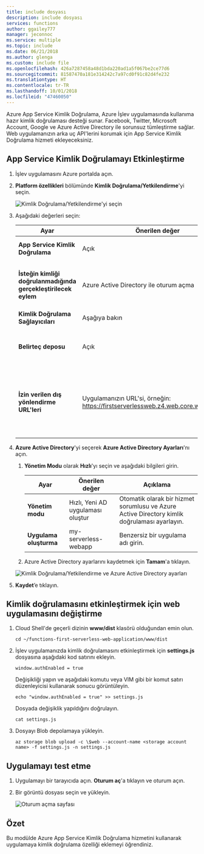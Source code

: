 ```yaml
---
title: include dosyası
description: include dosyası
services: functions
author: ggailey777
manager: jeconnoc
ms.service: multiple
ms.topic: include
ms.date: 06/21/2018
ms.author: glenga
ms.custom: include file
ms.openlocfilehash: 426a7287458a48d1bda220ad1a5f067be2ce77d6
ms.sourcegitcommit: 81587470a181e314242c7a97cd0f91c82d4fe232
ms.translationtype: HT
ms.contentlocale: tr-TR
ms.lasthandoff: 10/01/2018
ms.locfileid: "47460050"
---
```

Azure App Service Kimlik Doğrulama, Azure İşlev uygulamasında kullanıma hazır kimlik doğrulaması desteği sunar. Facebook, Twitter, Microsoft Account, Google ve Azure Active Directory ile sorunsuz tümleştirme sağlar. Web uygulamanızın arka uç API'lerini korumak için App Service Kimlik Doğrulama hizmeti ekleyeceksiniz.

## <a name="enable-app-service-authentication"></a>App Service Kimlik Doğrulamayı Etkinleştirme

1. İşlev uygulamasını Azure portalda açın.

1. **Platform özellikleri** bölümünde **Kimlik Doğrulama/Yetkilendirme**'yi seçin.

    ![Kimlik Doğrulama/Yetkilendirme'yi seçin](media/functions-first-serverless-web-app/6-authorization.jpg)

1. Aşağıdaki değerleri seçin:
    
    | Ayar      |  Önerilen değer   | Açıklama                                        |
    | --- | --- | ---|
    | **App Service Kimlik Doğrulama** | Açık | Kimlik doğrulamayı etkinleştirin. |
    | **İsteğin kimliği doğrulanmadığında gerçekleştirilecek eylem** | Azure Active Directory ile oturum açma | Yapılandırılan kimlik doğrulama yöntemlerinden (aşağıda) birini seçin. |
    | **Kimlik Doğrulama Sağlayıcıları** | Aşağıya bakın | Aşağıya bakın |
    | **Belirteç deposu** | Açık | App Service'in belirteçleri depolamasını ve yönetmesini sağlar. |
    | **İzin verilen dış yönlendirme URL'leri** | Uygulamanızın URL'si, örneğin: https://firstserverlessweb.z4.web.core.windows.net/ | Kullanıcının kimliği doğrulandıktan sonra App Service'in yönlendirme için kullanabileceğin URL'ler. |

1. **Azure Active Directory**'yi seçerek **Azure Active Directory Ayarları**'nı açın.

    1. **Yönetim Modu** olarak **Hızlı**'yı seçin ve aşağıdaki bilgileri girin.
    
        | Ayar      |  Önerilen değer   | Açıklama                                        |
        | --- | --- | ---|
        | **Yönetim modu** | Hızlı, Yeni AD uygulaması oluştur | Otomatik olarak bir hizmet sorumlusu ve Azure Active Directory kimlik doğrulaması ayarlayın. |
        | **Uygulama oluşturma** | my-serverless-webapp | Benzersiz bir uygulama adı girin. |
    
    1. Azure Active Directory ayarlarını kaydetmek için **Tamam**'a tıklayın.

    ![Kimlik Doğrulama/Yetkilendirme ve Azure Active Directory ayarları](media/functions-first-serverless-web-app/6-create-aad.png)

1. **Kaydet**’e tıklayın.


## <a name="modify-the-web-app-to-enable-authentication"></a>Kimlik doğrulamasını etkinleştirmek için web uygulamasını değiştirme

1. Cloud Shell'de geçerli dizinin **www/dist** klasörü olduğundan emin olun.

    ```azurecli
    cd ~/functions-first-serverless-web-application/www/dist
    ```

1. İşlev uygulamanızda kimlik doğrulamasını etkinleştirmek için **settings.js** dosyasına aşağıdaki kod satırını ekleyin.

    `window.authEnabled = true`

    Değişikliği yapın ve aşağıdaki komutu veya VIM gibi bir komut satırı düzenleyicisi kullanarak sonucu görüntüleyin.

    ```azurecli
    echo "window.authEnabled = true" >> settings.js
    ```

    Dosyada değişiklik yapıldığını doğrulayın.

    ```azurecli
    cat settings.js
    ```

1. Dosyayı Blob depolamaya yükleyin.

    ```azurecli
    az storage blob upload -c \$web --account-name <storage account name> -f settings.js -n settings.js
    ```


## <a name="test-the-application"></a>Uygulamayı test etme

1. Uygulamayı bir tarayıcıda açın. **Oturum aç**'a tıklayın ve oturum açın.

1. Bir görüntü dosyası seçin ve yükleyin.

    ![Oturum açma sayfası](media/functions-first-serverless-web-app/6-aad-auth.png)
    

## <a name="summary"></a>Özet

Bu modülde Azure App Service Kimlik Doğrulama hizmetini kullanarak uygulamaya kimlik doğrulama özelliği eklemeyi öğrendiniz.
